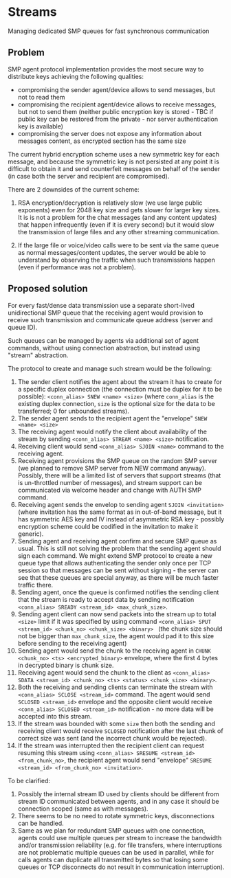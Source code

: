 # Streams

Managing dedicated SMP queues for fast synchronous communication

## Problem

SMP agent protocol implementation provides the most secure way to distribute keys achieving the following qualities:

- compromising the sender agent/device allows to send messages, but not to read them
- compromising the recipient agent/device allows to receive messages, but not to send them (neither public encryption key is stored - TBC if public key can be restored from the private - nor server authentication key is available)
- compromising the server does not expose any information about messages content, as encrypted section has the same size

The current hybrid encryption scheme uses a new symmetric key for each message, and because the symmetric key is not persisted at any point it is difficult to obtain it and send counterfeit messages on behalf of the sender (in case both the server and recipient are compromised).

There are 2 downsides of the current scheme:

1. RSA encryption/decryption is relatively slow (we use large public exponents) even for 2048 key size and gets slower for larger key sizes. It is is not a problem for the chat messages (and any content updates) that happen infrequently (even if it is every second) but it would slow the transmission of large files and any other streaming communication.

2. If the large file or voice/video calls were to be sent via the same queue as normal messages/content updates, the server would be able to understand by observing the traffic when such transmissions happen (even if performance was not a problem).

## Proposed solution

For every fast/dense data transmission use a separate short-lived unidirectional SMP queue that the receiving agent would provision to receive such transmission and communicate queue address (server and queue ID).

Such queues can be managed by agents via additional set of agent commands, without using connection abstraction, but instead using "stream" abstraction.

The protocol to create and manage such stream would be the following:

1. The sender client notifies the agent about the stream it has to create for a specific duplex connection (the connection must be duplex for it to be possible): `<conn_alias> SNEW <name> <size>` (where `conn_alias` is the existing duplex connection, `size` is the optional size for the data to be transferred; 0 for unbounded streams).
2. The sender agent sends to the recipient agent the "envelope" `SNEW <name> <size>`
3. The receiving agent would notify the client about availability of the stream by sending `<conn_alias> STREAM <name> <size>` notification.
4. Receiving client would send `<conn_alias> SJOIN <name>` command to the receiving agent.
5. Receiving agent provisions the SMP queue on the random SMP server (we planned to remove SMP server from NEW command anyway). Possibly, there will be a limited list of servers that support streams (that is un-throttled number of messages), and stream support can be communicated via welcome header and change with AUTH SMP command.
6. Receiving agent sends the envelop to sending agent `SJOIN <invitation>` (where invitation has the same format as in out-of-band message, but it has symmetric AES key and IV instead of asymmetric RSA key - possibly encryption scheme could be codified in the invitation to make it generic).
7. Sending agent and receiving agent confirm and secure SMP queue as usual. This is still not solving the problem that the sending agent should sign each command. We might extend SMP protocol to create a new queue type that allows authenticating the sender only once per TCP session so that messages can be sent without signing - the server can see that these queues are special anyway, as there will be much faster traffic there.
8. Sending agent, once the queue is confirmed notifies the sending client that the stream is ready to accept data by sending notification `<conn_alias> SREADY <stream_id> <max_chunk_size>`.
9. Sending agent client can now send packets into the stream up to total `<size>` limit if it was specified by using command `<conn_alias> SPUT <stream_id> <chunk_no> <chunk_size> <binary> ` (the chunk size should not be bigger than `max_chunk_size`, the agent would pad it to this size before sending to the receiving agent)
10. Sending agent would send the chunk to the receiving agent in `CHUNK <chunk_no> <ts> <encrypted_binary>` envelope, where the first 4 bytes in decrypted binary is chunk size.
11. Receiving agent would send the chunk to the client as `<conn_alias> SDATA <stream_id> <chunk_no> <ts> <status> <chunk_size> <binary>`.
12. Both the receiving and sending clients can terminate the stream with `<conn_alias> SCLOSE <stream_id>` command. The agent would send `SCLOSED <stream_id>` envelope and the opposite client would receive `<conn_alias> SCLOSED <stream_id>` notification - no more data will be accepted into this stream.
13. If the stream was bounded with some `size` then both the sending and receiving client would receive `SCLOSED` notification after the last chunk of correct size was sent (and the incorrect chunk would be rejected).
14. If the stream was interrupted then the recipient client can request resuming this stream using `<conn_alias> SRESUME <stream_id> <from_chunk_no>`, the recipient agent would send "envelope" `SRESUME <stream_id> <from_chunk_no> <invitation>`.

To be clarified:
1. Possibly the internal stream ID used by clients should be different from stream ID communicated between agents, and in any case it should be connection scoped (same as with messages).
2. There seems to be no need to rotate symmetric keys, disconnections can be handled.
3. Same as we plan for redundant SMP queues with one connection, agents could use multiple queues per stream to increase the bandwidth and/or transmission reliability (e.g. for file transfers, where interruptions are not problematic multiple queues can be used in parallel, while for calls agents can duplicate all transmitted bytes so that losing some queues or TCP disconnects do not result in communication interruption).
